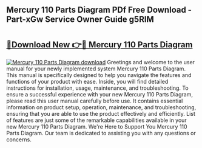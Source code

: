 ## Mercury 110 Parts Diagram PDf Free Download - Part-xGw Service Owner Guide g5RlM

# <h2><a href="http://dfm8yk.blite.top/?on=Mercury+110+Parts+Diagram">🔗Download New 👉🔴 Mercury 110 Parts Diagram</a></h2>

[![Mercury 110 Parts Diagram download](https://i.imgur.com/lujVjoI.png)](http://dfm8yk.blite.top/?on=Mercury+110+Parts+Diagram)
Greetings and welcome to the user manual for your newly implemented system Mercury 110 Parts Diagram. This manual is specifically designed to help you navigate the features and functions of your product with ease. Inside, you will find detailed instructions for installation, usage, maintenance, and troubleshooting. To ensure a successful experience with your new Mercury 110 Parts Diagram, please read this user manual carefully before use. It contains essential information on product setup, operation, maintenance, and troubleshooting, ensuring that you are able to use the product effectively and efficiently. List of features are just some of the remarkable capabilities available in your new Mercury 110 Parts Diagram. We're Here to Support You Mercury 110 Parts Diagram. Our team is dedicated to assisting you with any questions or concerns.
